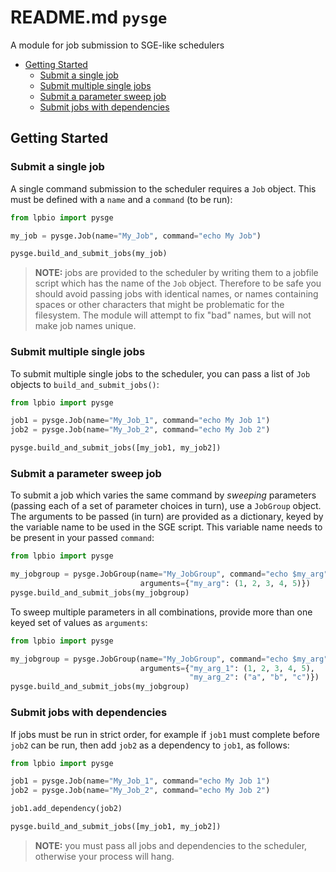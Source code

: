 # README.md `pysge`

A module for job submission to SGE-like schedulers

<!-- TOC -->

- [Getting Started](#getting-started)
    - [Submit a single job](#submit-a-single-job)
    - [Submit multiple single jobs](#submit-multiple-single-jobs)
    - [Submit a parameter sweep job](#submit-a-parameter-sweep-job)
    - [Submit jobs with dependencies](#submit-jobs-with-dependencies)

<!-- /TOC -->

## Getting Started

### Submit a single job

A single command submission to the scheduler requires a `Job` object. This must be defined with a `name` and a `command` (to be run):

```python
from lpbio import pysge

my_job = pysge.Job(name="My_Job", command="echo My Job")

pysge.build_and_submit_jobs(my_job)
```

> **NOTE:** jobs are provided to the scheduler by writing them to a jobfile script which has the name of the `Job` object. Therefore to be safe you should avoid passing jobs with identical names, or names containing spaces or other characters that might be problematic for the filesystem. The module will attempt to fix "bad" names, but will not make job names unique. 

### Submit multiple single jobs

To submit multiple single jobs to the scheduler, you can pass a list of `Job` objects to `build_and_submit_jobs()`:

```python
from lpbio import pysge

job1 = pysge.Job(name="My_Job_1", command="echo My Job 1")
job2 = pysge.Job(name="My_Job_2", command="echo My Job 2")

pysge.build_and_submit_jobs([my_job1, my_job2])
```

### Submit a parameter sweep job

To submit a job which varies the same command by *sweeping* parameters (passing each of a set of parameter choices in turn), use a `JobGroup` object. The arguments to be passed (in turn) are provided as a dictionary, keyed by the variable name to be used in the SGE script. This variable name needs to be present in your passed `command`:

```python
from lpbio import pysge

my_jobgroup = pysge.JobGroup(name="My_JobGroup", command="echo $my_arg",
                             arguments={"my_arg": (1, 2, 3, 4, 5)})
pysge.build_and_submit_jobs(my_jobgroup)
```

To sweep multiple parameters in all combinations, provide more than one keyed set of values as `arguments`:

```python
from lpbio import pysge

my_jobgroup = pysge.JobGroup(name="My_JobGroup", command="echo $my_arg",
                             arguments={"my_arg_1": (1, 2, 3, 4, 5),
                                        "my_arg_2": ("a", "b", "c")})
pysge.build_and_submit_jobs(my_jobgroup)
```

### Submit jobs with dependencies

If jobs must be run in strict order, for example if `job1` must complete before `job2` can be run, then add `job2` as a dependency to `job1`, as follows:

```python
from lpbio import pysge

job1 = pysge.Job(name="My_Job_1", command="echo My Job 1")
job2 = pysge.Job(name="My_Job_2", command="echo My Job 2")

job1.add_dependency(job2)

pysge.build_and_submit_jobs([my_job1, my_job2])
```

> **NOTE:** you must pass all jobs and dependencies to the scheduler, otherwise your process will hang.